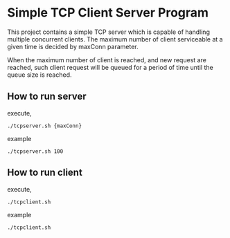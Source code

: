 # Simple TCP Client Server Program

This project contains a simple TCP server which is capable of handling multiple concurrent clients. 
The maximum number of client serviceable at a given time is decided by maxConn parameter.

When the maximum number of client is reached, and new request are reached, such client request will be queued for a period of time until the queue size is reached.

## How to run server

execute,
```shell
./tcpserver.sh {maxConn}
```
example
```shell
./tcpserver.sh 100
```

## How to run client

execute,
```shell
./tcpclient.sh
```
example
```shell
./tcpclient.sh
```
